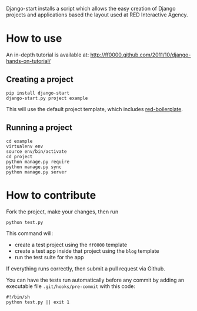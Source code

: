 Django-start installs a script which allows the easy creation of Django 
projects and applications based the layout used at RED Interactive Agency.

How to use
==========

An in-depth tutorial is available at: http://ff0000.github.com/2011/10/django-hands-on-tutorial/

Creating a project
------------------
  
    pip install django-start
    django-start.py project example
    
This will use the default project template, which includes 
[red-boilerplate](https://github.com/ff0000/red-boilerplate).

Running a project
-----------------

    cd example
    virtualenv env
    source env/bin/activate
    cd project
    python manage.py require
    python manage.py sync
    python manage.py server

<!--
Using a custom project template
-------------------------------

If you prefer to use a custom project template than the one included in
this application, create your custom project template directory and call the
command script like this:

    django-start.py --template-dir=/your/custom/template project new_example
-->

How to contribute
=================

Fork the project, make your changes, then run

    python test.py
    
This command will:

* create a test project using the `ff0000` template
* create a test app inside that project using the `blog` template
* run the test suite for the app

If everything runs correctly, then submit a pull request via Github.

You can have the tests run automatically before any commit by adding an executable file `.git/hooks/pre-commit` with this code:

    #!/bin/sh
    python test.py || exit 1
